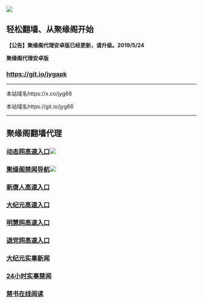 ![](https://raw.githubusercontent.com/hao369/a/master/j.jpg)



## 轻松翻墙、从聚缘阁开始



**【公告】聚缘阁代理安卓版已经更新，请升级。2019/5/24**

 
**聚缘阁代理安卓版**
### https://git.io/jygapk  

***

本站域名https://x.co/jyg66 

本站域名https://git.io/jyg66



***




## 聚缘阁翻墙代理 




### [动态网高速入口](https://hj2utl5595.execute-api.ap-east-1.amazonaws.com/g2w)![](http://tupian.425e.eu.org/jygdl.gif)

### [聚缘阁禁闻导航](https://hj2utl5595.execute-api.ap-east-1.amazonaws.com/g2w)![](http://tupian.425e.eu.org/jyg.gif)


### [新唐人高速入口](https://hj2utl5595.execute-api.ap-east-1.amazonaws.com/g2w)

### [大纪元高速入口](https://hj2utl5595.execute-api.ap-east-1.amazonaws.com/g2w)

### [明慧网高速入口](https://hj2utl5595.execute-api.ap-east-1.amazonaws.com/g2w)

### [退党网高速入口](https://hj2utl5595.execute-api.ap-east-1.amazonaws.com/g2w)






### [大纪元实事新闻](https://git.io/fjmgE)

### [24小时实事禁闻](https://git.io/fj3Go)

### [禁书在线阅读](https://git.io/fjJ5Z)






